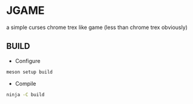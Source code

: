 # JGAME
a simple curses chrome trex like game (less than chrome trex obviously)

## BUILD
- Configure
```bash
meson setup build
```
- Compile
```bash
ninja -C build
```
